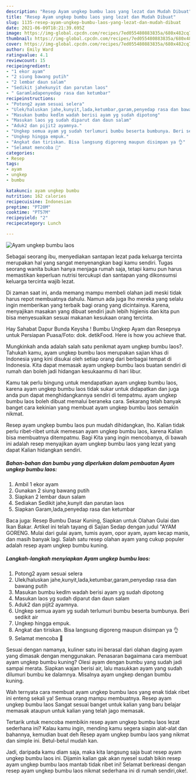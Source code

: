 ```yaml
---
description: "Resep Ayam ungkep bumbu laos yang lezat dan Mudah Dibuat"
title: "Resep Ayam ungkep bumbu laos yang lezat dan Mudah Dibuat"
slug: 1135-resep-ayam-ungkep-bumbu-laos-yang-lezat-dan-mudah-dibuat
date: 2021-06-09T18:21:39.695Z
image: https://img-global.cpcdn.com/recipes/7ed055480883835a/680x482cq70/ayam-ungkep-bumbu-laos-foto-resep-utama.jpg
thumbnail: https://img-global.cpcdn.com/recipes/7ed055480883835a/680x482cq70/ayam-ungkep-bumbu-laos-foto-resep-utama.jpg
cover: https://img-global.cpcdn.com/recipes/7ed055480883835a/680x482cq70/ayam-ungkep-bumbu-laos-foto-resep-utama.jpg
author: Emily Ward
ratingvalue: 4.1
reviewcount: 15
recipeingredient:
- "1 ekor ayam"
- "2 siung bawang putih"
- "2 lembar daun salam"
- "Sedikit jahekunyit dan parutan laos"
- " Garamladapenyedap rasa dan ketumbar"
recipeinstructions:
- "Potong2 ayam sesuai selera"
- "Ulek/haluskan jahe,kunyit,lada,ketumbar,garam,penyedap rasa dan bawang putih"
- "Masukan bumbu kedlm wadah berisi ayam yg sudah dipotong"
- "Masukan laos yg sudah diparut dan daun salam"
- "Aduk2 dan pijit2 ayamnya."
- "Ungkep semua ayam yg sudah terlumuri bumbu beserta bumbunya. Beri sedikit air"
- "Ungkep hingga empuk."
- "Angkat dan tiriskan. Bisa langsung digoreng maupun disimpan ya 👌"
- "Selamat mencoba 🙏"
categories:
- Resep
tags:
- ayam
- ungkep
- bumbu

katakunci: ayam ungkep bumbu 
nutrition: 162 calories
recipecuisine: Indonesian
preptime: "PT20M"
cooktime: "PT57M"
recipeyield: "2"
recipecategory: Lunch

---
```



![Ayam ungkep bumbu laos](https://img-global.cpcdn.com/recipes/7ed055480883835a/680x482cq70/ayam-ungkep-bumbu-laos-foto-resep-utama.jpg)

Sebagai seorang ibu, menyediakan santapan lezat pada keluarga tercinta merupakan hal yang sangat menyenangkan bagi kamu sendiri. Tugas seorang  wanita bukan hanya menjaga rumah saja, tetapi kamu pun harus memastikan keperluan nutrisi tercukupi dan santapan yang dikonsumsi keluarga tercinta wajib lezat.

Di zaman  saat ini, anda memang mampu membeli olahan jadi meski tidak harus repot membuatnya dahulu. Namun ada juga lho mereka yang selalu ingin memberikan yang terbaik bagi orang yang dicintainya. Karena, menyajikan masakan yang dibuat sendiri jauh lebih higienis dan kita pun bisa menyesuaikan sesuai makanan kesukaan orang tercinta. 

Hay Sahabat Dapur Bunda Keysha ! Bumbu Ungkep Ayam dan Resepnya untuk Persiapan Puasa/Foto: dok. detikFood. Here is how you achieve that.

Mungkinkah anda adalah salah satu penikmat ayam ungkep bumbu laos?. Tahukah kamu, ayam ungkep bumbu laos merupakan sajian khas di Indonesia yang kini disukai oleh setiap orang dari berbagai tempat di Indonesia. Kita dapat memasak ayam ungkep bumbu laos buatan sendiri di rumah dan boleh jadi hidangan kesukaanmu di hari libur.

Kamu tak perlu bingung untuk mendapatkan ayam ungkep bumbu laos, karena ayam ungkep bumbu laos tidak sukar untuk didapatkan dan juga anda pun dapat menghidangkannya sendiri di tempatmu. ayam ungkep bumbu laos boleh dibuat memalui beraneka cara. Sekarang telah banyak banget cara kekinian yang membuat ayam ungkep bumbu laos semakin nikmat.

Resep ayam ungkep bumbu laos pun mudah dihidangkan, lho. Kalian tidak perlu ribet-ribet untuk memesan ayam ungkep bumbu laos, karena Kalian bisa membuatnya ditempatmu. Bagi Kita yang ingin mencobanya, di bawah ini adalah resep menyajikan ayam ungkep bumbu laos yang lezat yang dapat Kalian hidangkan sendiri.

<!--inarticleads1-->

##### Bahan-bahan dan bumbu yang diperlukan dalam pembuatan Ayam ungkep bumbu laos:

1. Ambil 1 ekor ayam
1. Gunakan 2 siung bawang putih
1. Siapkan 2 lembar daun salam
1. Sediakan Sedikit jahe,kunyit dan parutan laos
1. Siapkan  Garam,lada,penyedap rasa dan ketumbar


Baca juga: Resep Bumbu Dasar Kuning, Siapkan untuk Olahan Gulai dan Ikan Bakar. Artikel ini telah tayang di Sajian Sedap dengan judul &#34;AYAM GORENG. Mulai dari gulai ayam, tumis ayam, opor ayam, ayam kecap manis, dan masih banyak lagi. Salah satu resep olahan ayam yang cukup populer adalah resep ayam ungkep bumbu kuning. 

<!--inarticleads2-->

##### Langkah-langkah menyiapkan Ayam ungkep bumbu laos:

1. Potong2 ayam sesuai selera
1. Ulek/haluskan jahe,kunyit,lada,ketumbar,garam,penyedap rasa dan bawang putih
1. Masukan bumbu kedlm wadah berisi ayam yg sudah dipotong
1. Masukan laos yg sudah diparut dan daun salam
1. Aduk2 dan pijit2 ayamnya.
1. Ungkep semua ayam yg sudah terlumuri bumbu beserta bumbunya. Beri sedikit air
1. Ungkep hingga empuk.
1. Angkat dan tiriskan. Bisa langsung digoreng maupun disimpan ya 👌
1. Selamat mencoba 🙏


Sesuai dengan namanya, kuliner satu ini berasal dari olahan daging ayam yang dimasak dengan menggunakan. Penasaran bagaimana cara membuat ayam ungkep bumbu kuning? Olesi ayam dengan bumbu yang sudah jadi sampai merata. Siapkan wajan berisi air, lalu masukkan ayam yang sudah dilumuri bumbu ke dalamnya. Misalnya ayam ungkep dengan bumbu kuning. 

Wah ternyata cara membuat ayam ungkep bumbu laos yang enak tidak ribet ini enteng sekali ya! Semua orang mampu membuatnya. Resep ayam ungkep bumbu laos Sangat sesuai banget untuk kalian yang baru belajar memasak ataupun untuk kalian yang telah jago memasak.

Tertarik untuk mencoba membikin resep ayam ungkep bumbu laos lezat sederhana ini? Kalau kamu ingin, mending kamu segera siapin alat-alat dan bahannya, kemudian buat deh Resep ayam ungkep bumbu laos yang nikmat dan simple ini. Betul-betul mudah kan. 

Jadi, daripada kamu diam saja, maka kita langsung saja buat resep ayam ungkep bumbu laos ini. Dijamin kalian gak akan nyesel sudah bikin resep ayam ungkep bumbu laos mantab tidak ribet ini! Selamat berkreasi dengan resep ayam ungkep bumbu laos nikmat sederhana ini di rumah sendiri,oke!.

